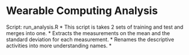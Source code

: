 # Wearable Computing Analysis

Script:
	run_analysis.R
	* This script is takes 2 sets of training and test and merges into one.
	* Extracts the measurements on the mean and the standard deviation for each measurement.
	* Renames the descriptive activities into more understanding names.
	* 
	
